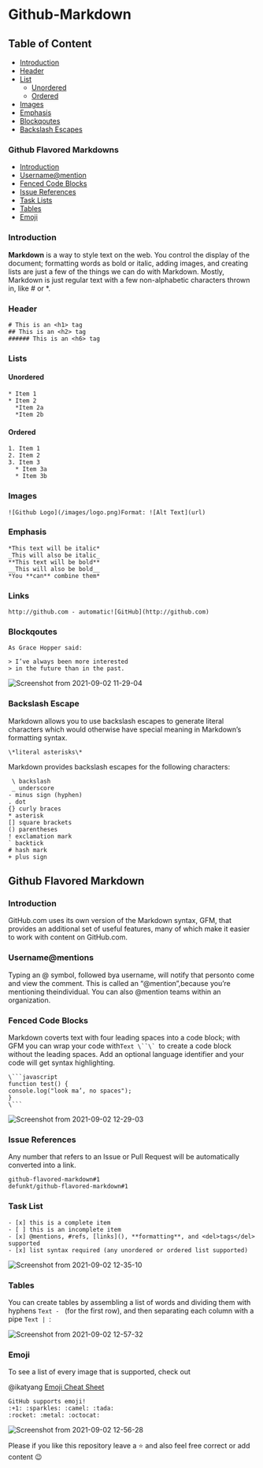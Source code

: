 # Github-Markdown

## Table of Content

- [Introduction](#introduction)
- [Header](#header)
- [List](#list)
  - [Unordered](#unordered)
  - [Ordered](#ordered) 
- [Images](#images)
- [Emphasis](#emphasis)
- [Blockqoutes](#blockqoutes)
- [Backslash Escapes](#backslash--escapes)

### Github Flavored Markdowns

- [Introduction](#introduction)
- [Username@mention](#username@mention)
- [Fenced Code Blocks](#fenced--code--locks)
- [Issue References](#issue--references)
- [Task Lists](#task--list)
- [Tables](#tables)
- [Emoji](#emoji)

### Introduction

**Markdown** is a way to style text on the web. You control the display of the document; formatting words as
bold or italic, adding images, and creating lists are just a few of the things we can do with Markdown. Mostly,
Markdown is just regular text with a few non-alphabetic characters thrown in, like # or *.

### Header

```Text
# This is an <h1> tag
## This is an <h2> tag
###### This is an <h6> tag
```
### Lists

#### Unordered

```Text
* Item 1
* Item 2
  *Item 2a
  *Item 2b
```
#### Ordered

```Text
1. Item 1
2. Item 2
3. Item 3
  * Item 3a
  * Item 3b
```

### Images

```Text
![Github Logo](/images/logo.png)Format: ![Alt Text](url)
````

### Emphasis

```Text
*This text will be italic*
_This will also be italic_
**This text will be bold**
__This will also be bold__
*You **can** combine them*
```

### Links

```Text
http://github.com - automatic![GitHub](http://github.com)
```

### Blockqoutes

```Text
As Grace Hopper said:

> I’ve always been more interested
> in the future than in the past.
``` 
![Screenshot from 2021-09-02 11-29-04](https://user-images.githubusercontent.com/37219226/131828485-0ee8cf23-b713-44ac-a987-14135da81d3e.png)

### Backslash Escape

Markdown allows you to use backslash escapes to generate literal characters which
would otherwise have special meaning in Markdown’s formatting syntax.

```Text
\*literal asterisks\*
```

Markdown provides backslash escapes for
the following characters:

```Text
 \ backslash  
 _ underscore
- minus sign (hyphen)
. dot
{} curly braces
* asterisk
[] square brackets
() parentheses
! exclamation mark
` backtick
# hash mark
+ plus sign
```

## Github Flavored Markdown

### Introduction

GitHub.com uses its own version of the Markdown syntax, GFM, that provides an additional set of useful
features, many of which make it easier to work with content on GitHub.com.

### Username@mentions

Typing an @ symbol, followed bya username, will notify that personto come and view the comment.
This is called an “@mention”,because you’re mentioning theindividual. You can also @mention
teams within an organization.

### Fenced Code Blocks

Markdown coverts text with four leading spaces into a code block; with GFM you can
wrap your code with```Text \``\` ```to create a code block without the leading spaces. Add an
optional language identifier and your code will get syntax highlighting.

```Text
\```javascript
function test() {
console.log("look ma’, no spaces");
}
\```
```
![Screenshot from 2021-09-02 12-29-03](https://user-images.githubusercontent.com/37219226/131839246-f17295de-060f-4744-99ca-e581d42be159.png)


### Issue References

Any number that refers to an Issue or Pull Request will be automatically converted into a link.

```Text
github-flavored-markdown#1
defunkt/github-flavored-markdown#1
```

### Task List

```Text
- [x] this is a complete item
- [ ] this is an incomplete item
- [x] @mentions, #refs, [links](), **formatting**, and <del>tags</del> supported
- [x] list syntax required (any unordered or ordered list supported)
```
![Screenshot from 2021-09-02 12-35-10](https://user-images.githubusercontent.com/37219226/131839361-9bf01704-d249-4994-a3b5-441dbeb7f8a5.png)



### Tables

You can create tables by assembling
a list of words and dividing them
with hyphens ```Text - ``` (for the first row),
and then separating each column
with a pipe ```Text | ```:

![Screenshot from 2021-09-02 12-57-32](https://user-images.githubusercontent.com/37219226/131839622-045065d0-464a-44af-b376-4b6fab361217.png)


### Emoji

To see a list of every image that is supported, check out

@ikatyang <a href="https://github.com/ikatyang/emoji-cheat-sheet" alt="emoji-cheat-sheet">Emoji Cheat Sheet</a>  

```Text
GitHub supports emoji!
:+1: :sparkles: :camel: :tada:
:rocket: :metal: :octocat:
```
![Screenshot from 2021-09-02 12-56-28](https://user-images.githubusercontent.com/37219226/131839465-d6910f4b-58a6-4609-9333-813198bc30ba.png)


Please if you like this repository leave a :star: and also feel free correct or add content :wink:
